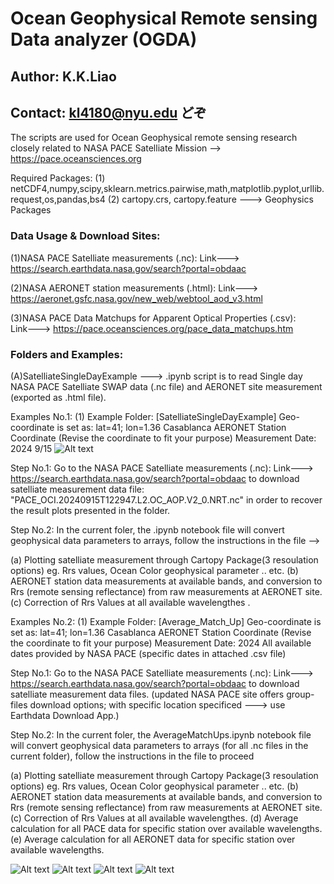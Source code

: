 # Ocean Geophysical Remote sensing Data analyzer (OGDA)
## Author: K.K.Liao  
## Contact: kl4180@nyu.edu   どぞ

The scripts are used for Ocean Geophysical remote sensing research closely related to NASA PACE Satelliate Mission --> https://pace.oceansciences.org



Required Packages: 
(1) netCDF4,numpy,scipy,sklearn.metrics.pairwise,math,matplotlib.pyplot,urllib.request,os,pandas,bs4
(2) cartopy.crs, cartopy.feature ---> Geophysics Packages

### Data Usage & Download Sites:

(1)NASA PACE Satelliate measurements (.nc): 
Link--->  https://search.earthdata.nasa.gov/search?portal=obdaac

(2)NASA AERONET station measurements (.html): 
Link---> https://aeronet.gsfc.nasa.gov/new_web/webtool_aod_v3.html

(3)NASA PACE Data Matchups for Apparent Optical Properties (.csv):  
Link---> https://pace.oceansciences.org/pace_data_matchups.htm


### Folders and Examples:

(A)SatelliateSingleDayExample ---> .ipynb script is to read Single day NASA PACE Satelliate SWAP data (.nc file) and AERONET site measurement (exported as .html file).

  Examples No.1:
  (1) Example Folder: [SatelliateSingleDayExample]
  Geo-coordinate is set as:  lat=41; lon=1.36
  Casablanca AERONET Station Coordinate (Revise the coordinate to fit your  purpose) Measurement Date:  2024 9/15
![Alt text](https://github.com/kitokamada/Ocean-Geophysical-Remote-Sensing-Data-analyzer-OGDA/blob/main/SatelliateSingleDayExample/20240531T161735_Casablanca.png)

  Step No.1:
  Go to the NASA PACE Satelliate measurements (.nc): Link--->  https://search.earthdata.nasa.gov/search?portal=obdaac to download satelliate measurement data file: "PACE_OCI.20240915T122947.L2.OC_AOP.V2_0.NRT.nc" in order to recover the result   plots presented in the folder.

  Step No.2:
  In the current foler, the .ipynb notebook file will convert geophysical data parameters to arrays, follow the instructions in the file -->
  
  (a) Plotting satelliate measurement through Cartopy Package(3 resoulation options) eg. Rrs values, Ocean Color geophysical parameter .. etc.
  (b) AERONET station data measurements at available bands, and conversion to Rrs (remote sensing reflectance) from raw measurements at AERONET site.
  (c) Correction of Rrs Values at all available wavelengthes .

Examples No.2:
  (1) Example Folder: [Average_Match_Up]
  Geo-coordinate is set as:  lat=41; lon=1.36 
  Casablanca AERONET Station Coordinate (Revise the coordinate to fit your  purpose) Measurement Date:  2024 All available dates provided by NASA PACE (specific dates in attached .csv file)

  Step No.1:
  Go to the NASA PACE Satelliate measurements (.nc): Link--->  https://search.earthdata.nasa.gov/search?portal=obdaac to download satelliate measurement data files.
(updated NASA PACE site offers group-files download options; with specific location specificed ---> use Earthdata Download App.) 

  Step No.2:
  In the current foler, the AverageMatchUps.ipynb notebook file will convert geophysical data parameters to arrays (for all .nc files in the current folder), follow the instructions in the file to proceed
  
  (a) Plotting satelliate measurement through Cartopy Package(3 resoulation options) eg. Rrs values, Ocean Color geophysical parameter .. etc.
  (b) AERONET station data measurements at available bands, and conversion to Rrs (remote sensing reflectance) from raw measurements at AERONET site.
  (c) Correction of Rrs Values at all available wavelengthes.
  (d) Average calculation for all PACE data for specific station over available wavelengths. 
  (e) Average calculation for all AERONET data for specific station over available wavelengths. 
  
![Alt text](https://github.com/kitokamada/Ocean-Geophysical-Remote-Sensing-Data-analyzer-OGDA/blob/main/Average_Match_Up/NASA_PACE%20Average.png)
![Alt text](https://github.com/kitokamada/Ocean-Geophysical-Remote-Sensing-Data-analyzer-OGDA/blob/main/Average_Match_Up/Correction.png)
![Alt text](https://github.com/kitokamada/Ocean-Geophysical-Remote-Sensing-Data-analyzer-OGDA/blob/main/Average_Match_Up/Rrs_average.png)
![Alt text](https://github.com/kitokamada/Ocean-Geophysical-Remote-Sensing-Data-analyzer-OGDA/blob/main/Average_Match_Up/All_MatchUps.png)
